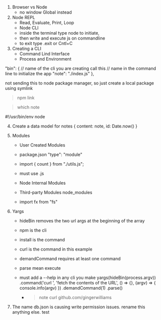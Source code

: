 1. Browser vs Node
    -   no window Global instead
2. Node REPL
    - Read, Evaluate, Print, Loop
    - Node CLI
    - inside the terminal type node to initiate, 
    - then write and execute js on commandline
    - to exit type .exit or Cntl+C
3. Creating a CLI
    - Command Lind Interface
    - Process and Environment

"bin": {
    // name of the cli you are creating call this 
    // name in the command line to initialize the app
    "note": "./index.js" 
},

not sending this to node package manager, so just create a local package using symlink

> npm link

> which note
<!-- /Users/gingerwilliams/.nvm/versions/node/v21.1.0/bin/note -->

#!/usr/bin/env node

4. Create a data model for notes
{
    content: note,
    id: Date.now()
}

5. Modules
    - User Created Modules 
    - package.json "type": "module"
    - import { count } from "./utils.js";
    - must use .js

    - Node Internal Modules
    - Third-party Modules node_modules
    - import fx from "fs"

6. Yargs
    - hideBin removes the two url args at the beginning of the array
    - npm is the cli
    - install is the command 
    - curl is the command in this example
    - demandCommand requires at least one command
    - parse mean execute
    - must add a --help in any cli you make
        yargs(hideBin(process.argv))
            .command('curl <url>', 'fetch the contents of the URL', () => {}, (argv) => {
                console.info(argv)
            })
            .demandCommand(1)
            .parse()


        - > note curl github.com/gingerwilliams
    
7. The name db.json is causing write permission issues. rename this anything else.
test